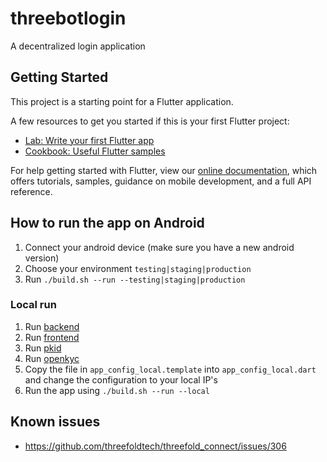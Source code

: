 # threebotlogin

A decentralized login application

## Getting Started

This project is a starting point for a Flutter application.

A few resources to get you started if this is your first Flutter project:

- [Lab: Write your first Flutter app](https://flutter.dev/docs/get-started/codelab)
- [Cookbook: Useful Flutter samples](https://flutter.dev/docs/cookbook)

For help getting started with Flutter, view our
[online documentation](https://flutter.dev/docs), which offers tutorials,
samples, guidance on mobile development, and a full API reference.

## How to run the app on Android

1. Connect your android device (make sure you have a new android version)
2. Choose your environment `testing|staging|production`
3. Run `./build.sh --run --testing|staging|production`

### Local run

1. Run [backend](../backend/README.md#run-in-dev-mode)
2. Run [frontend](../frontend/README.md#3botlogin-frontend)
3. Run [pkid](https://github.com/threefoldtech/pkid#run-in-dev-mode)
4. Run [openkyc](https://github.com/threefoldtech/threefold_connect_openkyc/blob/master/readme.md.old#L83)
5. Copy the file in `app_config_local.template` into `app_config_local.dart` and change the configuration to your local IP's
6. Run the app using `./build.sh --run --local`

## Known issues

- <https://github.com/threefoldtech/threefold_connect/issues/306>
